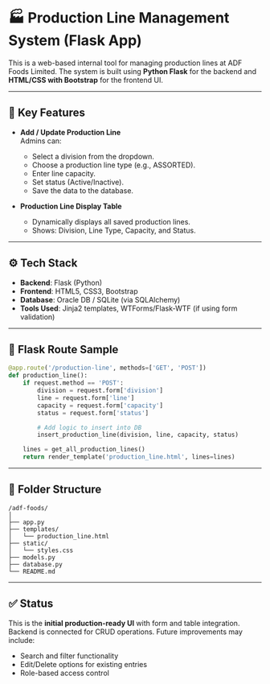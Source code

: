 
# 🏭 Production Line Management System (Flask App)

This is a web-based internal tool for managing production lines at ADF Foods Limited. The system is built using **Python Flask** for the backend and **HTML/CSS with Bootstrap** for the frontend UI.

---

## 📌 Key Features

- **Add / Update Production Line**  
  Admins can:
  - Select a division from the dropdown.
  - Choose a production line type (e.g., ASSORTED).
  - Enter line capacity.
  - Set status (Active/Inactive).
  - Save the data to the database.

- **Production Line Display Table**
  - Dynamically displays all saved production lines.
  - Shows: Division, Line Type, Capacity, and Status.

---

## ⚙️ Tech Stack

- **Backend**: Flask (Python)
- **Frontend**: HTML5, CSS3, Bootstrap
- **Database**: Oracle DB / SQLite (via SQLAlchemy)
- **Tools Used**: Jinja2 templates, WTForms/Flask-WTF (if using form validation)

---

## 🧱 Flask Route Sample

```python
@app.route('/production-line', methods=['GET', 'POST'])
def production_line():
    if request.method == 'POST':
        division = request.form['division']
        line = request.form['line']
        capacity = request.form['capacity']
        status = request.form['status']

        # Add logic to insert into DB
        insert_production_line(division, line, capacity, status)

    lines = get_all_production_lines()
    return render_template('production_line.html', lines=lines)
```

---

## 📁 Folder Structure

```
/adf-foods/
│
├── app.py
├── templates/
│   └── production_line.html
├── static/
│   └── styles.css
├── models.py
├── database.py
└── README.md
```

---

## ✅ Status

This is the **initial production-ready UI** with form and table integration. Backend is connected for CRUD operations. Future improvements may include:
- Search and filter functionality
- Edit/Delete options for existing entries
- Role-based access control
